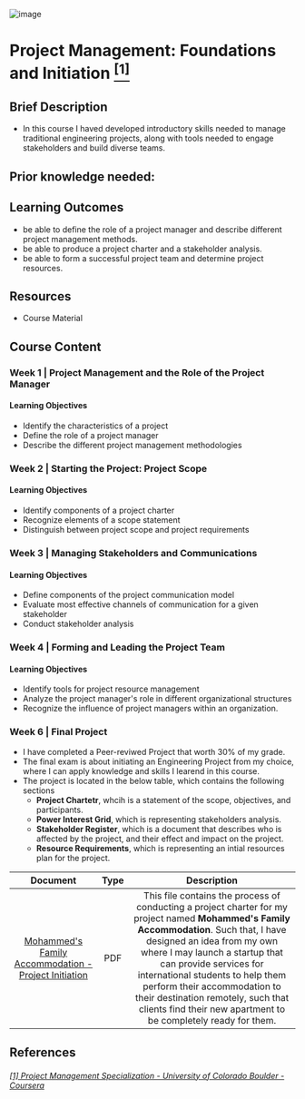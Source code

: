 ![image](https://github.com/laithrasheed/DTSA5304_Fundamentals_of_Data_Visualization/assets/124019127/031aa6ba-746d-459b-8eb0-3fdde64eac4b)

#   Project Management: Foundations and Initiation [<sup>[1]</sup>](#reference-1)				

## Brief Description

- In this course I haved developed introductory skills needed to manage traditional engineering projects, along with tools needed to engage stakeholders and build diverse teams.

## Prior knowledge needed: 


## Learning Outcomes

- be able to define the role of a project manager and describe different project management methods.
- be able to produce a project charter and a stakeholder analysis.
- be able to form a successful project team and determine project resources.

## Resources

- Course Material

## Course Content

### Week 1    | Project Management and the Role of the Project Manager


#### Learning Objectives

- Identify the characteristics of a project
- Define the role of a project manager
- Describe the different project management methodologies

### Week 2 | Starting the Project: Project Scope


#### Learning Objectives

- Identify components of a project charter
- Recognize elements of a scope statement
- Distinguish between project scope and project requirements

### Week 3  |  Managing Stakeholders and Communications


#### Learning Objectives

- Define components of the project communication model
- Evaluate most effective channels of communication for a given stakeholder
- Conduct stakeholder analysis
 

### Week 4 | Forming and Leading the Project Team


#### Learning Objectives

- Identify tools for project resource management
- Analyze the project manager's role in different organizational structures
- Recognize the influence of project managers within an organization.
 

### Week 6 |  Final Project

- I have completed a Peer-reviwed Project that worth 30% of my grade.
- The final exam is about initiating an Engineering Project from my choice, where I can apply knowledge and skills I learend in this course.
- The project is located in the below table, which contains the following sections
   - **Project Chartetr**, whcih is a statement of the scope, objectives, and participants.
   - **Power Interest Grid**, which is representing stakeholders analysis.
   - **Stakeholder Register**, which is a document that describes who is affected by the project, and their effect and impact on the project.
   - **Resource Requirements**, which is representing an intial resources plan for the project.

| Document | Type | Description |
|:------------:|:--------------:|:-------------:|
| [Mohammed's Family Accommodation - Project Initiation](https://github.com/laithrasheed/Master_of_Science_in_Data_Science/blob/main/Elective%20Courses/Project%20Management/Project%20Management%3A%20Foundations%20and%20Initiation/Mohamed's%20Accommodation%20Project.pdf)       |     PDF      |        This file contains the process of conducting a project charter for my project named **Mohammed's Family Accommodation**. Such that, I have designed an idea from my own where I may launch a startup that can provide services for international students to help them perform their accommodation to their destination remotely, such that clients find their new apartment to be completely ready for them.    |



## References
###### <a name="reference-1"></a>[[1] Project Management Specialization - University of Colorado Boulder - Coursera](https://www.coursera.org/specializations/meem-project-management)
